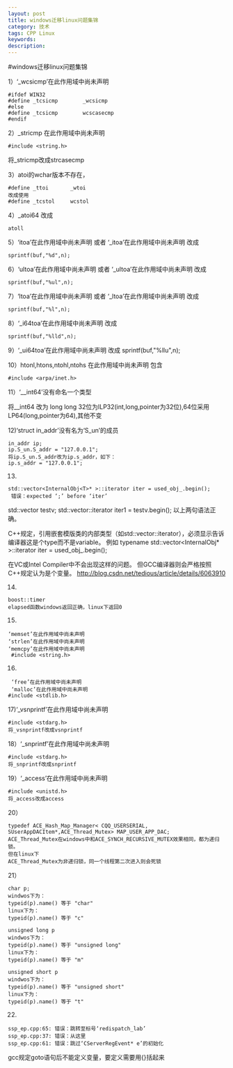 ```yaml
---
layout: post
title: windows迁移linux问题集锦
category: 技术
tags: CPP Linux
keywords: 
description: 
---
```


#windows迁移linux问题集锦

1）‘_wcsicmp’在此作用域中尚未声明
```
#ifdef WIN32
#define _tcsicmp        _wcsicmp
#else
#define _tcsicmp        wcscasecmp
#endif
```
2）_stricmp 在此作用域中尚未声明
```
#include <string.h>
```
将_stricmp改成strcasecmp

3）atoi的wchar版本不存在，
```
#define _ttoi       _wtoi
改成使用
#define _tcstol     wcstol
```
4）_atoi64
改成
```
atoll
```

5）‘itoa’在此作用域中尚未声明 或者 ‘_itoa’在此作用域中尚未声明
改成
```
sprintf(buf,"%d",n);

```
6）‘ultoa’在此作用域中尚未声明 或者 ‘_ultoa’在此作用域中尚未声明
改成
```
sprintf(buf,"%ul",n);
```
7）‘ltoa’在此作用域中尚未声明 或者 ‘_ltoa’在此作用域中尚未声明
改成
```
sprintf(buf,"%l",n);
```
8）‘_i64toa’在此作用域中尚未声明
改成
```
sprintf(buf,"%lld",n);
```
9）‘_ui64toa’在此作用域中尚未声明
改成
sprintf(buf,"%llu",n);

10）htonl,htons,ntohl,ntohs 在此作用域中尚未声明
包含
```
#include <arpa/inet.h>
```
11）‘__int64’没有命名一个类型

将__int64 改为 long long
32位为ILP32(int,long,pointer为32位),64位采用LP64(long,pointer为64),其他不变

12)‘struct in_addr’没有名为‘S_un’的成员
```
in_addr ip;
ip.S_un.S_addr = "127.0.0.1";
将ip.S_un.S_addr改为ip.s_addr，如下：
ip.s_addr = "127.0.0.1";
```
13)
```
std::vector<InternalObj<T>* >::iterator iter = used_obj_.begin();
 错误：expected ‘;’ before ‘iter’
```
std::vector<int> testv;
std::vector<int>::iterator iter1 = testv.begin();
以上两句语法正确。

C++规定，引用嵌套模版类的内部类型（如std::vector<T>::iterator），必须显示告诉编译器这是个type而不是variable。
例如
typename std::vector<InternalObj<T>* >::iterator iter = used_obj_.begin();

在VC或Intel Compiler中不会出现这样的问题。
但GCC编译器则会严格按照C++规定认为是个变量。
http://blog.csdn.net/tedious/article/details/6063910

14)
```
boost::timer
elapsed函数windows返回正确，linux下返回0
```
15)
```
‘memset’在此作用域中尚未声明
‘strlen’在此作用域中尚未声明
‘memcpy’在此作用域中尚未声明
 #include <string.h>
```
16)
```
 ‘free’在此作用域中尚未声明
 ‘malloc’在此作用域中尚未声明
#include <stdlib.h>
```
17)‘_vsnprintf’在此作用域中尚未声明
```
#include <stdarg.h>
将_vsnprintf改成vsnprintf
```
18）‘_snprintf’在此作用域中尚未声明
```
#include <stdarg.h>
将_snprintf改成snprintf
```
19）‘_access’在此作用域中尚未声明
```
#include <unistd.h>
将_access改成access 
```
20）
```
typedef ACE_Hash_Map_Manager< CQQ_USERSERIAL, SUserAppDACItem*,ACE_Thread_Mutex> MAP_USER_APP_DAC;
ACE_Thread_Mutex在windows中和ACE_SYNCH_RECURSIVE_MUTEX效果相同，都为递归锁。
但在linux下
ACE_Thread_Mutex为非递归锁，同一个线程第二次进入则会死锁
```
21）
```
char p;
windwos下为：
typeid(p).name() 等于 "char"
linux下为：
typeid(p).name() 等于 "c"

unsigned long p
windwos下为：
typeid(p).name() 等于 "unsigned long"
linux下为：
typeid(p).name() 等于 "m"

unsigned short p
windwos下为：
typeid(p).name() 等于 "unsigned short"
linux下为：
typeid(p).name() 等于 "t"
```
22)
```
ssp_ep.cpp:65: 错误：跳转至标号‘redispatch_lab’
ssp_ep.cpp:37: 错误：从这里
ssp_ep.cpp:61: 错误：跳过‘CServerRegEvent* e’的初始化
```
gcc规定goto语句后不能定义变量，要定义需要用{}括起来